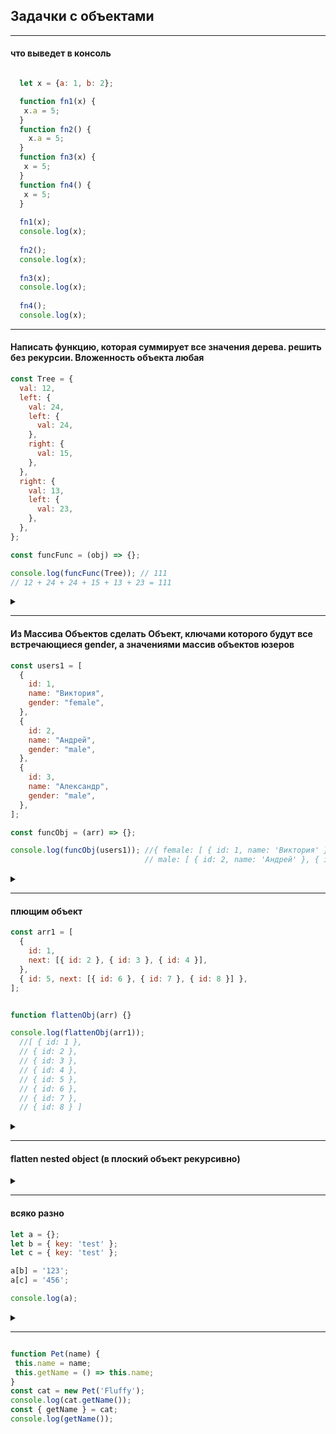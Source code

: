 ## Задачки с объектами
  
---
  
#### что выведет в консоль
  
```javascript

  let x = {a: 1, b: 2};

  function fn1(x) {
   x.a = 5;
  }
  function fn2() {
    x.a = 5;
  }
  function fn3(x) {
   x = 5;
  }
  function fn4() {
   x = 5;
  }
  
  fn1(x);
  console.log(x);
  
  fn2(); 
  console.log(x);
  
  fn3(x);
  console.log(x);
  
  fn4(); 
  console.log(x);
```
  
---
  
#### Написать функцию, которая суммирует все значения дерева. решить без рекурсии. Вложенность объекта любая  
```javascript
const Tree = {
  val: 12,
  left: {
    val: 24,
    left: {
      val: 24,
    },
    right: {
      val: 15,
    },
  },
  right: {
    val: 13,
    left: {
      val: 23,
    },
  },
};

const funcFunc = (obj) => {};

console.log(funcFunc(Tree)); // 111
// 12 + 24 + 24 + 15 + 13 + 23 = 111
```  
<details><summary> </summary>

```javascript
  const funcFunc = (obj) => {
    let result = 0
    let stack = [obj]
                 
    while (stack.length) {
      let node = stack.pop()
      
      for (let key in node) {
        if (typeof node[key] === 'object' && node[key]!== null) {
           stack.push(node[key])      
        }
          if ( typeof node[key] === 'number') result+=node[key]
      }
    }
    return result
  };
  
  console.log(funcFunc(Tree)); // 111
  // 12 + 24 + 24 + 15 + 13 + 23 = 111
```
</details>
  
---
  
#### Из Массива Объектов сделать Объект, ключами которого будут все встречающиеся gender, а значениями массив объектов юзеров
```javascript
const users1 = [
  {
    id: 1,
    name: "Виктория",
    gender: "female",
  },
  {
    id: 2,
    name: "Андрей",
    gender: "male",
  },
  {
    id: 3,
    name: "Александр",
    gender: "male",
  },
];

const funcObj = (arr) => {};

console.log(funcObj(users1)); //{ female: [ { id: 1, name: 'Виктория' } ],
                              // male: [ { id: 2, name: 'Андрей' }, { id: 3, name: 'Александр' } ] }
```  
<details><summary> </summary>

```javascript
  const funcObj = (arr) => {
  let returnObj = {}
  for (let obj of arr) {
    // на всякий случай проверяем есть ли вообще ключ gender
    if (obj['gender']) { 
      let {gender, ...rest} = obj // вытягиваем gender и всё остальное
      if (returnObj[gender]) returnObj[gender].push(rest) // если уже в объекте заходил гендер - пушим всё остальное
      else returnObj[gender] = [rest] // если не было такого гендера, то присваиваем ибо впервые
    }
  }
  return returnObj
};
```
</details>
  
---
  
#### плющим объект

```javascript
const arr1 = [
  {
    id: 1,
    next: [{ id: 2 }, { id: 3 }, { id: 4 }],
  },
  { id: 5, next: [{ id: 6 }, { id: 7 }, { id: 8 }] },
];


function flattenObj(arr) {}

console.log(flattenObj(arr1));
  //[ { id: 1 },
  // { id: 2 },
  // { id: 3 },
  // { id: 4 },
  // { id: 5 },
  // { id: 6 },
  // { id: 7 },
  // { id: 8 } ]
```
<details><summary> </summary>

```javascript
 function flattenObj(arr) {
   let res = []
   let stack = [...arr]

    while (stack.length) {
      let node = stack.pop()
      for (let key in node) {
        if (key === 'id') res.push({[key]: node[key]})
        if (Array.isArray(node[key])) node[key].forEach((i) => stack.push(i))
      }
    }
   return res
 }
```
</details>
  
---
  
#### flatten nested object (в плоский объект рекурсивно)  
<details><summary> </summary>

```javascript
 
const flattenObj = (obj) => {
  let res = {}
  for (let key in obj) {
    if (typeof obj[key] === 'object' && obj[key]!==null) {
      res = {...res, ...flattenObj(obj[key])}
    } else {
      res[key] = obj[key]
    }
  }
  return res
}
```
</details>
  
---

#### всяко разно  
  
```javascript
let a = {};
let b = { key: 'test' };
let c = { key: 'test' };

a[b] = '123';
a[c] = '456';

console.log(a);
```
<details><summary> </summary>

```javascript
 {
   [object Object]: "456"
}
```
</details>
  
---

```javascript

function Pet(name) {
 this.name = name;
 this.getName = () => this.name;
}
const cat = new Pet('Fluffy');
console.log(cat.getName()); 
const { getName } = cat;
console.log(getName());
  
```
